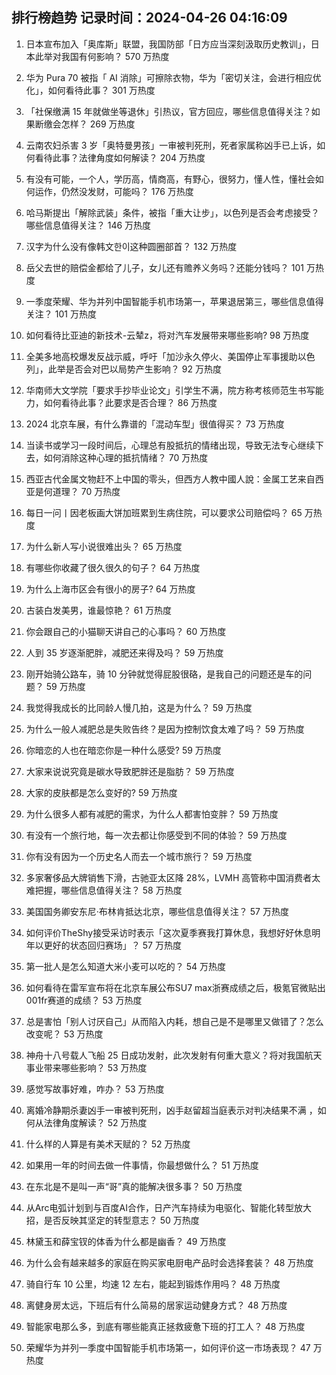 
## 排行榜趋势 记录时间：2024-04-26 04:16:09
  
  1. 日本宣布加入「奥库斯」联盟，我国防部「日方应当深刻汲取历史教训」，日本此举对我国有何影响？ 570 万热度
    
  2. 华为 Pura 70 被指「 AI 消除」可擦除衣物，华为「密切关注，会进行相应优化」，如何看待此事？ 301 万热度
    
  3. 「社保缴满 15 年就做坐等退休」引热议，官方回应，哪些信息值得关注？如果断缴会怎样？ 269 万热度
    
  4. 云南农妇杀害 3 岁「奥特曼男孩」一审被判死刑，死者家属称凶手已上诉，如何看待此事？法律角度如何解读？ 204 万热度
    
  5. 有没有可能，一个人，学历高，情商高，有野心，很努力，懂人性，懂社会如何运作，仍然没发财，可能吗？ 176 万热度
    
  6. 哈马斯提出「解除武装」条件，被指「重大让步」，以色列是否会考虑接受？哪些信息值得关注？ 146 万热度
    
  7. 汉字为什么没有像韩文한이这种圆圈部首？ 132 万热度
    
  8. 岳父去世的赔偿金都给了儿子，女儿还有赡养义务吗？还能分钱吗？ 101 万热度
    
  9. 一季度荣耀、华为并列中国智能手机市场第一，苹果退居第三，哪些信息值得关注？ 101 万热度
    
  10. 如何看待比亚迪的新技术-云辇z，将对汽车发展带来哪些影响? 98 万热度
    
  11. 全美多地高校爆发反战示威，呼吁「加沙永久停火、美国停止军事援助以色列」，此举是否会对巴以局势产生影响？ 92 万热度
    
  12. 华南师大文学院「要求手抄毕业论文」引学生不满，院方称考核师范生书写能力，如何看待此事？此要求是否合理？ 86 万热度
    
  13. 2024 北京车展，有什么靠谱的「混动车型」很值得买？ 73 万热度
    
  14. 当读书或学习一段时间后，心理总有股抵抗的情绪出现，导致无法专心继续下去，如何消除这种心理的抵抗情绪？ 70 万热度
    
  15. 西亚古代金属文物赶不上中国的零头，但西方人教中國人說：金属工艺来自西亚是何道理？ 70 万热度
    
  16. 每日一问丨因老板画大饼加班累到生病住院，可以要求公司赔偿吗？ 65 万热度
    
  17. 为什么新人写小说很难出头？ 65 万热度
    
  18. 有哪些你收藏了很久很久的句子？ 64 万热度
    
  19. 为什么上海市区会有很小的房子? 64 万热度
    
  20. 古装白发美男，谁最惊艳？ 61 万热度
    
  21. 你会跟自己的小猫聊天讲自己的心事吗？ 60 万热度
    
  22. 人到 35 岁逐渐肥胖，减肥还来得及吗？ 59 万热度
    
  23. 刚开始骑公路车，骑 10 分钟就觉得屁股很硌，是我自己的问题还是车的问题？ 59 万热度
    
  24. 我觉得我成长的比同龄人慢几拍，这是为什么？ 59 万热度
    
  25. 为什么一般人减肥总是失败告终？是因为控制饮食太难了吗？ 59 万热度
    
  26. 你暗恋的人也在暗恋你是一种什么感受? 59 万热度
    
  27. 大家来说说究竟是碳水导致肥胖还是脂肪？ 59 万热度
    
  28. 大家的皮肤都是怎么变好的? 59 万热度
    
  29. 为什么很多人都有减肥的需求，为什么人都害怕变胖？ 59 万热度
    
  30. 有没有一个旅行地，每一次去都让你感受到不同的体验？ 59 万热度
    
  31. 你有没有因为一个历史名人而去一个城市旅行？ 59 万热度
    
  32. 多家奢侈品大牌销售下滑，古驰亚太区降 28%，LVMH 高管称中国消费者太难把握，哪些信息值得关注？ 58 万热度
    
  33. 美国国务卿安东尼·布林肯抵达北京，哪些信息值得关注？ 57 万热度
    
  34. 如何评价TheShy接受采访时表示「这次夏季赛我打算休息，我想好好休息明年以更好的状态回归赛场」？ 57 万热度
    
  35. 第一批人是怎么知道大米小麦可以吃的？ 54 万热度
    
  36. 如何看待在雷军宣布将在北京车展公布SU7 max浙赛成绩之后，极氪官微贴出001fr赛道的成绩？ 53 万热度
    
  37. 总是害怕「别人讨厌自己」从而陷入内耗，想自己是不是哪里又做错了？怎么改变呢？ 53 万热度
    
  38. 神舟十八号载人飞船 25 日成功发射，此次发射有何重大意义？将对我国航天事业带来哪些影响？ 53 万热度
    
  39. 感觉写故事好难，咋办？ 53 万热度
    
  40. 离婚冷静期杀妻凶手一审被判死刑，凶手赵留超当庭表示对判决结果不满 ，如何从法律角度解读？ 52 万热度
    
  41. 什么样的人算是有美术天赋的？ 52 万热度
    
  42. 如果用一年的时间去做一件事情，你最想做什么？ 51 万热度
    
  43. 在东北是不是叫一声“哥”真的能解决很多事？ 50 万热度
    
  44. 从Arc电弧计划到与百度AI合作，日产汽车持续为电驱化、智能化转型放大招，是否反映其坚定的转型意志？ 50 万热度
    
  45. 林黛玉和薛宝钗的体香为什么都是幽香？ 49 万热度
    
  46. 为什么会有越来越多的家庭在购买家电厨电产品时会选择套装？ 48 万热度
    
  47. 骑自行车 10 公里，均速 12 左右，能起到锻炼作用吗？ 48 万热度
    
  48. 离健身房太远，下班后有什么简易的居家运动健身方式？ 48 万热度
    
  49. 智能家电那么多，到底有哪些能真正拯救疲惫下班的打工人？ 48 万热度
    
  50. 荣耀华为并列一季度中国智能手机市场第一，如何评价这一市场表现？ 47 万热度
    